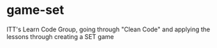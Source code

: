# game-set
ITT's Learn Code Group, going through "Clean Code" and applying the lessons through creating a SET game
